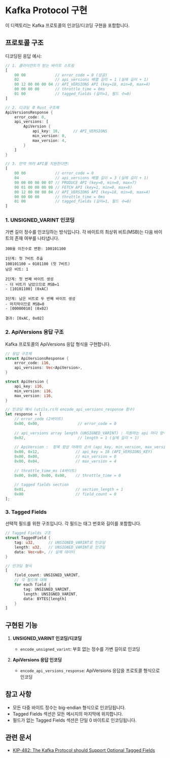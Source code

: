 # Kafka Protocol 구현

이 디렉토리는 Kafka 프로토콜의 인코딩/디코딩 구현을 포함합니다.

## 프로토콜 구조

디코딩된 응답 예시:
```rust
// 1. 클라이언트가 받는 바이트 스트림
[
    00 00             // error_code = 0 (성공)
    02                // api_versions 배열 길이 = 1 (실제 길이 + 1)
    00 12 00 00 00 04 // API_VERSIONS API (key=18, min=0, max=4)
    00 00 00 00       // throttle_time = 0ms
    01 00             // tagged_fields (길이=1, 필드 수=0)
]

// 2. 디코딩 후 Rust 구조체
ApiVersionsResponse {
    error_code: 0,
    api_versions: [
        ApiVersion {
            api_key: 18,      // API_VERSIONS
            min_version: 0,
            max_version: 4,
        }
    ]
}

// 3. 만약 여러 API를 지원한다면:
[
    00 00             // error_code = 0
    04                // api_versions 배열 길이 = 3 (실제 길이 + 1)
    00 00 00 00 00 07 // PRODUCE API (key=0, min=0, max=7)
    00 01 00 00 00 08 // FETCH API (key=1, min=0, max=8)
    00 12 00 00 00 04 // API_VERSIONS API (key=18, min=0, max=4)
    00 00 00 00       // throttle_time = 0ms
    01 00             // tagged_fields (길이=1, 필드 수=0)
]
```

### 1. UNSIGNED_VARINT 인코딩
가변 길이 정수를 인코딩하는 방식입니다. 각 바이트의 최상위 비트(MSB)는 다음 바이트의 존재 여부를 나타냅니다.

```
300을 이진수로 변환: 100101100

1단계: 첫 7비트 추출
100101100 → 0101100 (첫 7비트)
남은 비트: 1

2단계: 첫 번째 바이트 생성
- 더 비트가 남았으므로 MSB=1
- [10101100] (0xAC)

3단계: 남은 비트로 두 번째 바이트 생성
- 마지막이므로 MSB=0
- [00000010] (0x02)

결과: [0xAC, 0x02]
```


### 2. ApiVersions 응답 구조
Kafka 프로토콜의 ApiVersions 응답 형식을 구현합니다.

```rust
// 응답 구조체
struct ApiVersionsResponse {
    error_code: i16,
    api_versions: Vec<ApiVersion>,
}

struct ApiVersion {
    api_key: i16,
    min_version: i16,
    max_version: i16,
}

// 인코딩 예시 (utils.rs의 encode_api_versions_response 함수)
let response = [
    // error_code (2바이트)
    0x00, 0x00,                 // error_code = 0
    
    // api_versions array length (UNSIGNED_VARINT) : 지원하는 api 마다 양식에 맞게 써줘야함 여기는 몇개인지 알려주는 것
    0x02,                       // length = 1 (실제 길이 + 1)
    
    // ApiVersion :  항목 항상 아래의 순서 (api_key, min_version, max_version) 로 인코딩해야함
    0x00, 0x12,                // api_key = 18 (API_VERSIONS_KEY)
    0x00, 0x00,                // min_version = 0
    0x00, 0x04,                // max_version = 4
    
    // throttle_time_ms (4바이트)
    0x00, 0x00, 0x00, 0x00,    // throttle_time = 0
    
    // tagged fields section
    0x01,                      // section_length = 1
    0x00                       // field_count = 0
];
```

### 3. Tagged Fields
선택적 필드를 위한 구조입니다. 각 필드는 태그 번호와 길이를 포함합니다.

```rust
// Tagged Fields 구조
struct TaggedField {
    tag: u32,      // UNSIGNED_VARINT로 인코딩
    length: u32,   // UNSIGNED_VARINT로 인코딩
    data: Vec<u8>, // 실제 데이터
}

// 인코딩 형식
[
    field_count: UNSIGNED_VARINT,
    // 각 필드에 대해
    for each field {
        tag: UNSIGNED_VARINT,
        length: UNSIGNED_VARINT,
        data: BYTES[length]
    }
]
```


## 구현된 기능

1. **UNSIGNED_VARINT 인코딩/디코딩**
   - `encode_unsigned_varint`: 부호 없는 정수를 가변 길이로 인코딩

2. **ApiVersions 응답 인코딩**
   - `encode_api_versions_response`: ApiVersions 응답을 프로토콜 형식으로 인코딩

## 참고 사항

- 모든 다중 바이트 정수는 big-endian 형식으로 인코딩됩니다.
- Tagged Fields 섹션은 모든 메시지의 마지막에 위치합니다.
- 필드가 없는 Tagged Fields 섹션은 단일 0 바이트로 인코딩됩니다.

## 관련 문서

- [KIP-482: The Kafka Protocol should Support Optional Tagged Fields](https://cwiki.apache.org/confluence/display/KAFKA/KIP-482%3A+The+Kafka+Protocol+should+Support+Optional+Tagged+Fields) 